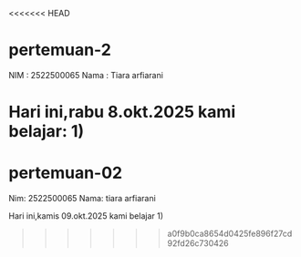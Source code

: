 <<<<<<< HEAD
 # pertemuan-2
 NIM : 2522500065
 Nama : Tiara arfiarani

 Hari ini,rabu 8.okt.2025 kami belajar:
 1)  
=======
# pertemuan-02
Nim: 2522500065
Nama: tiara arfiarani

Hari ini,kamis 09.okt.2025 kami belajar
1) 
>>>>>>> a0f9b0ca8654d0425fe896f27cd92fd26c730426
